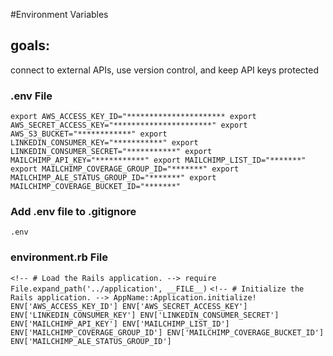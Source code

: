 #Environment Variables
## goals:
connect to external APIs, use version control, and keep API keys
protected

### .env File

`export AWS_ACCESS_KEY_ID="**********************
export AWS_SECRET_ACCESS_KEY="**********************"
export AWS_S3_BUCKET="************"
export LINKEDIN_CONSUMER_KEY="***********"
export LINKEDIN_CONSUMER_SECRET="***********"
export MAILCHIMP_API_KEY="***********"
export MAILCHIMP_LIST_ID="*******"
export MAILCHIMP_COVERAGE_GROUP_ID="*******"
export MAILCHIMP_ALE_STATUS_GROUP_ID="*******"
export MAILCHIMP_COVERAGE_BUCKET_ID="*******"`


### Add .env file to .gitignore

`.env`


### environment.rb File

`<!-- # Load the Rails application. -->
require File.expand_path('../application', __FILE__)`
`<!-- # Initialize the Rails application. -->
AppName::Application.initialize!
ENV['AWS_ACCESS_KEY_ID']
ENV['AWS_SECRET_ACCESS_KEY']
ENV['LINKEDIN_CONSUMER_KEY']
ENV['LINKEDIN_CONSUMER_SECRET']
ENV['MAILCHIMP_API_KEY']
ENV['MAILCHIMP_LIST_ID']
ENV['MAILCHIMP_COVERAGE_GROUP_ID']
ENV['MAILCHIMP_COVERAGE_BUCKET_ID']
ENV['MAILCHIMP_ALE_STATUS_GROUP_ID']`
